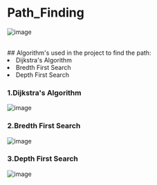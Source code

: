 # Path_Finding
![image](https://user-images.githubusercontent.com/76548971/179390837-d78fafac-ad82-4c50-92d4-463243dd72a1.png)

<br>
## Algorithm's used in the project to find the path:
<li>Dijkstra's Algorithm</li>
<li>Bredth First Search</li>
<li>Depth First Search</li>

### 1.Dijkstra's Algorithm
![image](https://user-images.githubusercontent.com/76548971/179391069-8a0941fd-c77b-4cff-b097-4d322bd4c0fd.png)
<br>
### 2.Bredth First Search
![image](https://user-images.githubusercontent.com/76548971/179391091-104c87fc-fa0e-4051-b03e-29ea46b9e479.png)
<br>
### 3.Depth First Search
![image](https://user-images.githubusercontent.com/76548971/179391102-04ab9f67-2e22-475e-8a6f-7c21c7c619b7.png)


